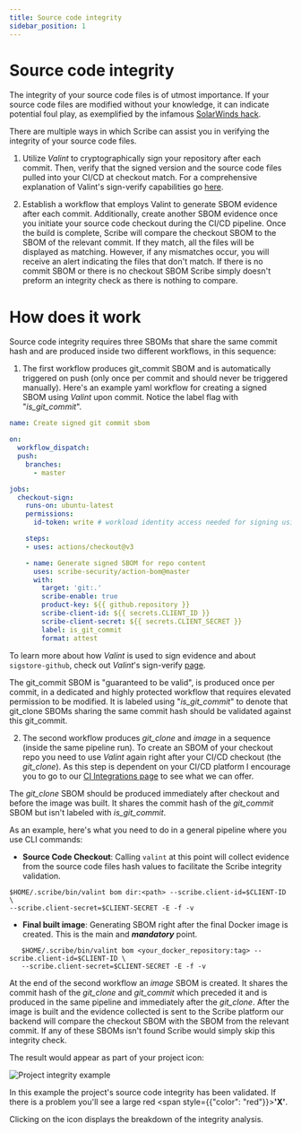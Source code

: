 ```yaml
---
title: Source code integrity
sidebar_position: 1
---
```


# Source code integrity

The integrity of your source code files is of utmost importance. If your source code files are modified without your knowledge, it can indicate potential foul play, as exemplified by the infamous [SolarWinds hack](https://www.techtarget.com/whatis/feature/SolarWinds-hack-explained-Everything-you-need-to-know "SolarWinds hack explained"). 

There are multiple ways in which Scribe can assist you in verifying the integrity of your source code files.

1. Utilize *Valint* to cryptographically sign your repository after each commit. Then, verify that the signed version and the source code files pulled into your CI/CD at checkout match. For a comprehensive explanation of Valint's sign-verify capabilities go [here](../../docs/signVerify "Signing And Verifying Evidence"). 

2. Establish a workflow that employs Valint to generate SBOM evidence after each commit. Additionally, create another SBOM evidence once you initiate your source code checkout during the CI/CD pipeline. Once the build is complete, Scribe will compare the checkout SBOM to the SBOM of the relevant commit. If they match, all the files will be displayed as matching. However, if any mismatches occur, you will receive an alert indicating the files that don't match. If there is no commit SBOM or there is no checkout SBOM Scribe simply doesn't preform an integrity check as there is nothing to compare. 

# How does it work

Source code integrity requires three SBOMs that share the same commit hash and are produced inside two different workflows, in this sequence: 

1. The first workflow produces git_commit SBOM and is automatically triggered on push (only once per commit and should never be triggered manually). Here's an example yaml workflow for creating a signed SBOM using *Valint* upon commit. Notice the label flag with "*is_git_commit*".

```yaml
name: Create signed git commit sbom

on:
  workflow_dispatch:
  push:
    branches:
      - master

jobs:
  checkout-sign:
    runs-on: ubuntu-latest
    permissions:
      id-token: write # workload identity access needed for signing using sigstore-github 

    steps:
    - uses: actions/checkout@v3

    - name: Generate signed SBOM for repo content
      uses: scribe-security/action-bom@master
      with:
        target: 'git:.'
        scribe-enable: true
        product-key: ${{ github.repository }}
        scribe-client-id: ${{ secrets.CLIENT_ID }}
        scribe-client-secret: ${{ secrets.CLIENT_SECRET }}
        label: is_git_commit
        format: attest
```

To learn more about how *Valint* is used to sign evidence and about `sigstore-github`, check out *Valint*'s sign-verify [page](../../docs/signVerify "Signing And Verifying Evidence").

The git_commit SBOM is "guaranteed to be valid", is produced once per commit, in a dedicated and highly protected workflow that requires elevated permission to be modified. It is labeled using "*is_git_commit*" to denote that git_clone SBOMs sharing the same commit hash should be validated against this git_commit.

2. The second workflow produces *git_clone* and *image* in a sequence (inside the same pipeline run). To create an SBOM of your checkout repo you need to use *Valint* again right after your CI/CD checkout (the *git_clone*). As this step is dependent on your CI/CD platform I encourage you to go to our [CI Integrations page](../../docs/ci-integrations "CI Integrations") to see what we can offer.

The *git_clone* SBOM should be produced immediately after checkout and before the image was built. It shares the commit hash of the *git_commit* SBOM but isn't labeled with *is_git_commit*.

As an example, here's what you need to do in a general pipeline where you use CLI commands:

* **Source Code Checkout**: Calling `valint` at this point will collect evidence from the source code files hash values to facilitate the Scribe integrity validation. 

```
$HOME/.scribe/bin/valint bom dir:<path> --scribe.client-id=$CLIENT-ID \
--scribe.client-secret=$CLIENT-SECRET -E -f -v
```

* **Final built image**: Generating SBOM right after the final Docker image is created. This is the main and ___mandatory___ point.  
```
   $HOME/.scribe/bin/valint bom <your_docker_repository:tag> --scribe.client-id=$CLIENT-ID \
   --scribe.client-secret=$CLIENT-SECRET -E -f -v
```

At the end of the second workflow an *image* SBOM is created. It shares the commit hash of the *git_clone* and *git_commit* which preceded it and is produced in the same pipeline and immediately after the *git_clone*.
After the image is built and the evidence collected is sent to the Scribe platform our backend will compare the checkout SBOM with the SBOM from the relevant commit. If any of these SBOMs isn't found Scribe would simply skip this integrity check.

The result would appear as part of your project icon:

<img src='../../../img/ci/integrity.jpg' alt='Project integrity example'/>

In this example the project's source code integrity has been validated. If there is a problem you'll see a large red <span style={{"color": "red"}}><b>'X'</b></span>.

Clicking on the icon displays the breakdown of the integrity analysis.


